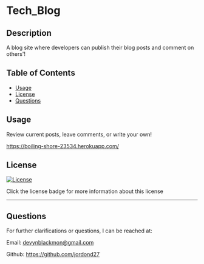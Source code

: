 # Tech_Blog

## Description

A blog site where developers can publish their blog posts and comment on others'!

## Table of Contents

- [Usage](#usage)
- [License](#license)
- [Questions](#questions)

## Usage

Review current posts, leave comments, or write your own!

https://boiling-shore-23534.herokuapp.com/

## License

[![License](https://img.shields.io/badge/%20no%20license-unlicense-blueviolet)](https://choosealicense.com/no-permission/)

Click the license badge for more information about this license

---

## Questions

For further clarifications or questions, I can be reached at:

Email: devynblackmon@gmail.com

Github: https://github.com/jordond27
